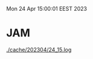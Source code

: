 Mon 24 Apr 15:00:01 EEST 2023
# JAM
<a href='./cache/202304/24_15.log'>./cache/202304/24_15.log</a>
